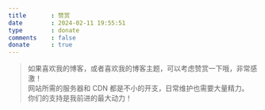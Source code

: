 ```yaml
---
title       : 赞赏
date        : 2024-02-11 19:55:51
type        : donate
comments    : false
donate      : true
---
```

> 如果喜欢我的博客，或者喜欢我的博客主题，可以考虑赞赏一下哦，非常感激！<br>网站所需的服务器和 CDN 都是不小的开支，日常维护也需要大量精力。 <br>你们的支持是我前进的最大动力！
